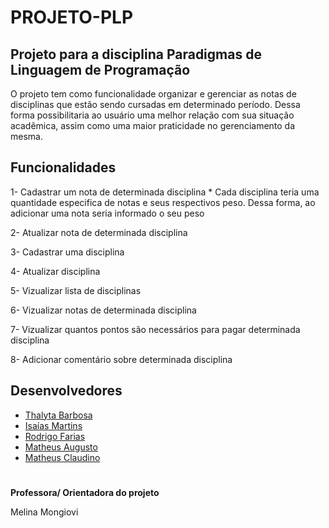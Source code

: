 # PROJETO-PLP
## Projeto para a disciplina Paradigmas de Linguagem de Programação

O projeto tem como funcionalidade organizar e gerenciar as notas de disciplinas que estão sendo cursadas em determinado período. Dessa forma possibilitaria ao usuário uma melhor relação com sua situação acadêmica, assim como uma maior praticidade no gerenciamento da mesma.

## Funcionalidades

1- Cadastrar um nota de determinada disciplina
    * Cada disciplina teria uma quantidade especifica de notas e seus respectivos peso. Dessa forma, ao adicionar uma nota seria informado o seu peso

2- Atualizar nota de determinada disciplina

3- Cadastrar uma disciplina

4- Atualizar disciplina 

5- Vizualizar lista de disciplinas

6- Vizualizar notas de determinada disciplina

7- Vizualizar quantos pontos são necessários para pagar determinada disciplina

8- Adicionar comentário sobre determinada disciplina

## Desenvolvedores

- [Thalyta Barbosa](https://github.com/thalytabdn)
- [Isaías Martins](https://github.com/isaiasmtp)
- [Rodrigo Farias](https://github.com/RodrigoFarias23D)
- [Matheus Augusto](https://github.com/Matheusasn)
- [Matheus Claudino](https://github.com/MatheusClaudi)

#
__Professora/ Orientadora do projeto__

Melina Mongiovi
